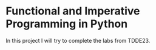 # Functional and Imperative Programming in Python

In this project I will try to complete the labs from TDDE23.
